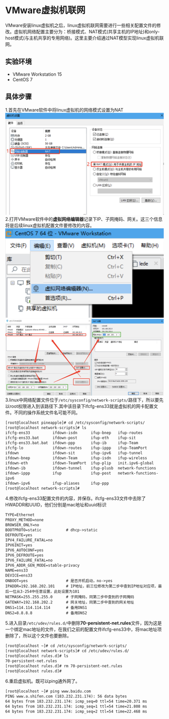 # VMware虚拟机联网
VMware安装linux虚拟机之后，linux虚拟机联网需要进行一些相关配置文件的修改。虚拟机网络配置主要分为：桥接模式、NAT模式(共享主机的IP地址)和only-host模式(与主机共享的专用网络)。这里主要介绍通过NAT模型实现linux虚拟机联网。

## 实验环境
* VMware Workstation 15
* CentOS 7

## 具体步骤
1.首先在VMware软件中将linux虚拟机的网络模式设置为NAT
	![截图1-1](image/1-1.png)
2.打开VMware软件中的**虚拟网络编辑器**记录下IP、子网掩码、网关。这三个信息将是后续linux虚拟机配置文件要修改的内容。
	![截图2-1](image/2-1.png)
	![截图2-2](image/2-2.png)
3.linux中网络配置文件位于`/etc/sysconfig/network-scripts/`路径下，所以要先以root权限进入到该路径下.其中该目录下ifcfg-ens33就是虚拟机的网卡配置文件。不同的操作系统文件名可能不同。<br>

```
[root@localhost pineapple]# cd /etc/sysconfig/network-scripts/
[root@localhost network-scripts]# ls
ifcfg-ens33          ifdown-isdn      ifup-bnep   ifup-routes
ifcfg-ens33.bat      ifdown-post      ifup-eth    ifup-sit
ifcfg-ens33.bat.bat  ifdown-ppp       ifup-ib     ifup-Team
ifcfg-lo             ifdown-routes    ifup-ippp   ifup-TeamPort
ifdown               ifdown-sit       ifup-ipv6   ifup-tunnel
ifdown-bnep          ifdown-Team      ifup-isdn   ifup-wireless
ifdown-eth           ifdown-TeamPort  ifup-plip   init.ipv6-global
ifdown-ib            ifdown-tunnel    ifup-plusb  network-functions
ifdown-ippp          ifup             ifup-post   network-functions-ipv6
ifdown-ipv6          ifup-aliases     ifup-ppp
[root@localhost network-scripts]# 
``` 
	
4.修改ifcfg-ens33配置文件的内容，并保存。ifcfg-ens33文件中去除了HWADDR和UUID，他们分别是mac地址和uuid标识<br>
	
```
TYPE=Ethernet
PROXY_METHOD=none
BROWSER_ONLY=no
BOOTPROTO=static           # dhcp->static
DEFROUTE=yes
IPV4_FAILURE_FATAL=no
IPV6INIT=yes
IPV6_AUTOCONF=yes
IPV6_DEFROUTE=yes
IPV6_FAILURE_FATAL=no
IPV6_ADDR_GEN_MODE=stable-privacy
NAME=ens33
DEVICE=ens33
ONBOOT=yes                 # 是否开机启动，no->yes
IPADDR=192.168.202.101     # IP地址，前三位修改为第二步中查到IP地址对应项，最后一位从3-254中任意设置，此处设置为101
NETMASK=255.255.255.0      # 子网掩码，同第二步中查到的子网掩码
GATEWAY=192.168.202.2      # 网关地址，同第二步中查到的网关地址
DNS1=114.114.114.114       # 备用DNS1
DNS2=8.8.8.8	           # 备用DNS2
```

5.进入目录`/etc/udev/rules.d/`中删除**70-persistent-net.rules**文件，因为这是一个绑定mac地址的文件，在我们之前的配置文件ifcfg-ens33中，将mac地址项删除了，所以这个文件也要删除。<br>

```
[root@localhost ~]# cd /etc/sysconfig/network-scripts/
[root@localhost network-scripts]# cd /etc/udev/rules.d/
[root@localhost rules.d]# ls
70-persistent-net.rules
[root@localhost rules.d]# rm 70-persistent-net.rules
[root@localhost rules.d]#
```

6.重启虚拟机。既可以ping通外网了。<br>
	
```
[root@localhost ~]# ping www.baidu.com
PING www.a.shifen.com (183.232.231.174): 56 data bytes
64 bytes from 183.232.231.174: icmp_seq=0 ttl=54 time=20.371 ms
64 bytes from 183.232.231.174: icmp_seq=1 ttl=54 time=21.808 ms
64 bytes from 183.232.231.174: icmp_seq=2 ttl=54 time=22.468 ms
```


